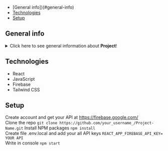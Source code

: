 * [General info])(#general-info)
* [Technologies](#technologies)
* [Setup](#setup)


## General info
<details>
<summary>Click here to see general information about <b>Project</b>!</summary>
<b>Dog2Add</b>. It's a website application dedicated to people who want to adopt a dog. Inside the application, the User can find his dream pet to adopt. In addition, the logged-in user can also post an advertisement for adoption. He can share information and insights with others in the social media section. Users can react to shared posts by giving "dogs" and leaving comments.
</details>

## Technologies
<ul>
<li>React</li>
<li>JavaScript</li>
<li>Firebase</li>
<li>Tailwind CSS</li>
</ul>

## Setup
Create account and get your API at https://firebase.google.com/ <br/>
Clone the repo
```git clone https://github.com/your_username_/Project-Name.git```
Install NPM packages ```npm install```<br/>
Create file .env.local and add your all API keys ``` REACT_APP_FIREBASE_API_KEY= YOUR API ``` </br>
Write in console ```npm start```
